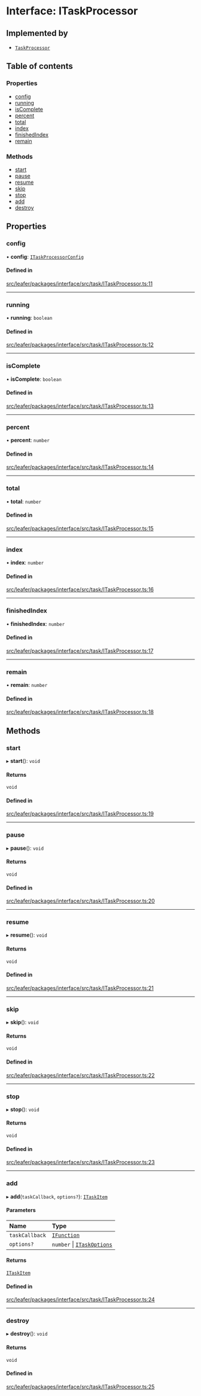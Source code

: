 # Interface: ITaskProcessor

## Implemented by

- [`TaskProcessor`](../classes/TaskProcessor.md)

## Table of contents

### Properties

- [config](ITaskProcessor.md#config)
- [running](ITaskProcessor.md#running)
- [isComplete](ITaskProcessor.md#iscomplete)
- [percent](ITaskProcessor.md#percent)
- [total](ITaskProcessor.md#total)
- [index](ITaskProcessor.md#index)
- [finishedIndex](ITaskProcessor.md#finishedindex)
- [remain](ITaskProcessor.md#remain)

### Methods

- [start](ITaskProcessor.md#start)
- [pause](ITaskProcessor.md#pause)
- [resume](ITaskProcessor.md#resume)
- [skip](ITaskProcessor.md#skip)
- [stop](ITaskProcessor.md#stop)
- [add](ITaskProcessor.md#add)
- [destroy](ITaskProcessor.md#destroy)

## Properties

### config

• **config**: [`ITaskProcessorConfig`](ITaskProcessorConfig.md)

#### Defined in

[src/leafer/packages/interface/src/task/ITaskProcessor.ts:11](https://github.com/leaferjs/leafer/blob/9496e2973fd92c147ae5dbbf3c11ffcd5991c0f1/packages/interface/src/task/ITaskProcessor.ts#L11)

___

### running

• **running**: `boolean`

#### Defined in

[src/leafer/packages/interface/src/task/ITaskProcessor.ts:12](https://github.com/leaferjs/leafer/blob/9496e2973fd92c147ae5dbbf3c11ffcd5991c0f1/packages/interface/src/task/ITaskProcessor.ts#L12)

___

### isComplete

• **isComplete**: `boolean`

#### Defined in

[src/leafer/packages/interface/src/task/ITaskProcessor.ts:13](https://github.com/leaferjs/leafer/blob/9496e2973fd92c147ae5dbbf3c11ffcd5991c0f1/packages/interface/src/task/ITaskProcessor.ts#L13)

___

### percent

• **percent**: `number`

#### Defined in

[src/leafer/packages/interface/src/task/ITaskProcessor.ts:14](https://github.com/leaferjs/leafer/blob/9496e2973fd92c147ae5dbbf3c11ffcd5991c0f1/packages/interface/src/task/ITaskProcessor.ts#L14)

___

### total

• **total**: `number`

#### Defined in

[src/leafer/packages/interface/src/task/ITaskProcessor.ts:15](https://github.com/leaferjs/leafer/blob/9496e2973fd92c147ae5dbbf3c11ffcd5991c0f1/packages/interface/src/task/ITaskProcessor.ts#L15)

___

### index

• **index**: `number`

#### Defined in

[src/leafer/packages/interface/src/task/ITaskProcessor.ts:16](https://github.com/leaferjs/leafer/blob/9496e2973fd92c147ae5dbbf3c11ffcd5991c0f1/packages/interface/src/task/ITaskProcessor.ts#L16)

___

### finishedIndex

• **finishedIndex**: `number`

#### Defined in

[src/leafer/packages/interface/src/task/ITaskProcessor.ts:17](https://github.com/leaferjs/leafer/blob/9496e2973fd92c147ae5dbbf3c11ffcd5991c0f1/packages/interface/src/task/ITaskProcessor.ts#L17)

___

### remain

• **remain**: `number`

#### Defined in

[src/leafer/packages/interface/src/task/ITaskProcessor.ts:18](https://github.com/leaferjs/leafer/blob/9496e2973fd92c147ae5dbbf3c11ffcd5991c0f1/packages/interface/src/task/ITaskProcessor.ts#L18)

## Methods

### start

▸ **start**(): `void`

#### Returns

`void`

#### Defined in

[src/leafer/packages/interface/src/task/ITaskProcessor.ts:19](https://github.com/leaferjs/leafer/blob/9496e2973fd92c147ae5dbbf3c11ffcd5991c0f1/packages/interface/src/task/ITaskProcessor.ts#L19)

___

### pause

▸ **pause**(): `void`

#### Returns

`void`

#### Defined in

[src/leafer/packages/interface/src/task/ITaskProcessor.ts:20](https://github.com/leaferjs/leafer/blob/9496e2973fd92c147ae5dbbf3c11ffcd5991c0f1/packages/interface/src/task/ITaskProcessor.ts#L20)

___

### resume

▸ **resume**(): `void`

#### Returns

`void`

#### Defined in

[src/leafer/packages/interface/src/task/ITaskProcessor.ts:21](https://github.com/leaferjs/leafer/blob/9496e2973fd92c147ae5dbbf3c11ffcd5991c0f1/packages/interface/src/task/ITaskProcessor.ts#L21)

___

### skip

▸ **skip**(): `void`

#### Returns

`void`

#### Defined in

[src/leafer/packages/interface/src/task/ITaskProcessor.ts:22](https://github.com/leaferjs/leafer/blob/9496e2973fd92c147ae5dbbf3c11ffcd5991c0f1/packages/interface/src/task/ITaskProcessor.ts#L22)

___

### stop

▸ **stop**(): `void`

#### Returns

`void`

#### Defined in

[src/leafer/packages/interface/src/task/ITaskProcessor.ts:23](https://github.com/leaferjs/leafer/blob/9496e2973fd92c147ae5dbbf3c11ffcd5991c0f1/packages/interface/src/task/ITaskProcessor.ts#L23)

___

### add

▸ **add**(`taskCallback`, `options?`): [`ITaskItem`](ITaskItem.md)

#### Parameters

| Name | Type |
| :------ | :------ |
| `taskCallback` | [`IFunction`](IFunction.md) |
| `options?` | `number` \| [`ITaskOptions`](ITaskOptions.md) |

#### Returns

[`ITaskItem`](ITaskItem.md)

#### Defined in

[src/leafer/packages/interface/src/task/ITaskProcessor.ts:24](https://github.com/leaferjs/leafer/blob/9496e2973fd92c147ae5dbbf3c11ffcd5991c0f1/packages/interface/src/task/ITaskProcessor.ts#L24)

___

### destroy

▸ **destroy**(): `void`

#### Returns

`void`

#### Defined in

[src/leafer/packages/interface/src/task/ITaskProcessor.ts:25](https://github.com/leaferjs/leafer/blob/9496e2973fd92c147ae5dbbf3c11ffcd5991c0f1/packages/interface/src/task/ITaskProcessor.ts#L25)
